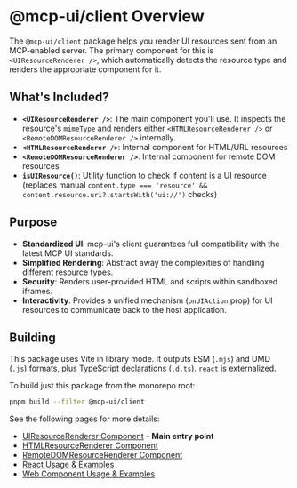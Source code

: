 # @mcp-ui/client Overview

The `@mcp-ui/client` package helps you render UI resources sent from an MCP-enabled server. The primary component for this is `<UIResourceRenderer />`, which automatically detects the resource type and renders the appropriate component for it.

## What's Included?

- **`<UIResourceRenderer />`**: The main component you'll use. It inspects the resource's `mimeType` and renders either `<HTMLResourceRenderer />` or `<RemoteDOMResourceRenderer />` internally.
- **`<HTMLResourceRenderer />`**: Internal component for HTML/URL resources
- **`<RemoteDOMResourceRenderer />`**: Internal component for remote DOM resources
- **`isUIResource()`**: Utility function to check if content is a UI resource (replaces manual `content.type === 'resource' && content.resource.uri?.startsWith('ui://')` checks)

## Purpose
- **Standardized UI**: mcp-ui's client guarantees full compatibility with the latest MCP UI standards.
- **Simplified Rendering**: Abstract away the complexities of handling different resource types.
- **Security**: Renders user-provided HTML and scripts within sandboxed iframes.
- **Interactivity**: Provides a unified mechanism (`onUIAction` prop) for UI resources to communicate back to the host application.

## Building

This package uses Vite in library mode. It outputs ESM (`.mjs`) and UMD (`.js`) formats, plus TypeScript declarations (`.d.ts`). `react` is externalized.

To build just this package from the monorepo root:

```bash
pnpm build --filter @mcp-ui/client
```

See the following pages for more details:

- [UIResourceRenderer Component](./resource-renderer.md) - **Main entry point**
- [HTMLResourceRenderer Component](./html-resource.md)
- [RemoteDOMResourceRenderer Component](./remote-dom-resource.md)
- [React Usage & Examples](./react-usage-examples.md)
- [Web Component Usage & Examples](./wc-usage-examples.md)
